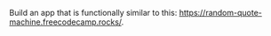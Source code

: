 Build an app that is functionally similar to this: https://random-quote-machine.freecodecamp.rocks/.